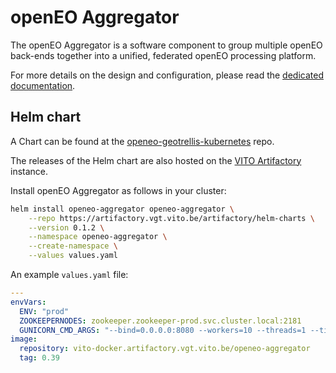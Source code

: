 # openEO Aggregator

The openEO Aggregator is a software component to group multiple openEO back-ends together into a unified, federated openEO processing platform.

For more details on the design and configuration, please read the [dedicated documentation](https://open-eo.github.io/openeo-aggregator/).

## Helm chart

A Chart can be found at the [openeo-geotrellis-kubernetes](https://github.com/Open-EO/openeo-geotrellis-kubernetes/tree/master/kubernetes/charts/openeo-aggregator) repo.

The releases of the Helm chart are also hosted on the [VITO Artifactory](https://artifactory.vgt.vito.be/helm-charts) instance.

Install openEO Aggregator as follows in your cluster:

```bash
helm install openeo-aggregator openeo-aggregator \
    --repo https://artifactory.vgt.vito.be/artifactory/helm-charts \
    --version 0.1.2 \
    --namespace openeo-aggregator \
    --create-namespace \
    --values values.yaml
```

An example `values.yaml` file:

```yaml
---
envVars:
  ENV: "prod"
  ZOOKEEPERNODES: zookeeper.zookeeper-prod.svc.cluster.local:2181
  GUNICORN_CMD_ARGS: "--bind=0.0.0.0:8080 --workers=10 --threads=1 --timeout=900"
image:
  repository: vito-docker.artifactory.vgt.vito.be/openeo-aggregator
  tag: 0.39
```
